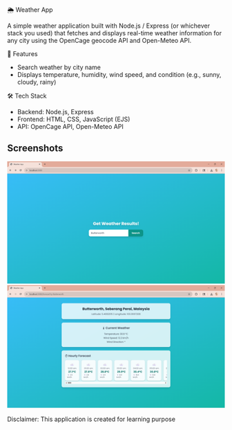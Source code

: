 ﻿🌦️ Weather App

A simple weather application built with Node.js / Express (or whichever stack you used) that fetches and displays real-time weather information for any city using the OpenCage geocode API and Open-Meteo API.

🚀 Features

- Search weather by city name
- Displays temperature, humidity, wind speed, and condition (e.g., sunny, cloudy, rainy)

🛠️ Tech Stack

- Backend: Node.js, Express
- Frontend: HTML, CSS, JavaScript (EJS)
- API: OpenCage API, Open-Meteo API

## Screenshots

![App Screenshot](./assets/Screenshot-1.png)
![App Screenshot](./assets/Screenshot-2.png)



Disclaimer: This application is created for learning purpose


